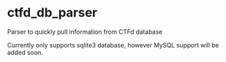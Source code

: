 # ctfd_db_parser
Parser to quickly pull information from CTFd database


Currently only supports sqlite3 database, however MySQL support will be added soon.